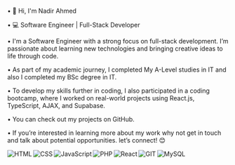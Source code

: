 • 👋 Hi, I'm Nadir Ahmed

• 💻 Software Engineer | Full-Stack Developer

• I'm a Software Engineer with a strong focus on full-stack development. I’m passionate about learning new technologies and  bringing creative ideas to life through code.

• As part of my academic journey, I completed My A-Level studies in IT and also I completed my BSc degree in IT.

• To develop my skills further in coding, I also participated in a coding bootcamp, where I worked on real-world projects using React.js, TypeScript, AJAX, and Supabase.

• You can check out my projects on GitHub. 

• If you’re interested in learning more about my work why not get in touch and talk about potential opportunities. let’s connect! 😊

<img align="left" alt="HTML" src="https://img.shields.io/badge/html5-%23E34F26.svg?style=for-the-badge&logo=html5&logoColor=white"/>
<img align="left" alt="CSS" src="https://img.shields.io/badge/css3-%231572B6.svg?style=for-the-badge&logo=css3&logoColor=white"/>
<img align="left" alt="JavaScript" src="https://img.shields.io/badge/javascript-%23323330.svg?style=for-the-badge&logo=javascript&logoColor=%23F7DF1E"/>
<img align="left" alt="PHP" src="https://img.shields.io/badge/php-%23777BB4.svg?style=for-the-badge&logo=php&logoColor=white"/>
<img align="left" alt="React" src="https://img.shields.io/badge/react-%2320232a.svg?style=for-the-badge&logo=react&logoColor=%2361DAFB"/>
<img align="left" alt="GIT" src="https://img.shields.io/badge/git-%23F05033.svg?style=for-the-badge&logo=git&logoColor=white"/>
<img align="left" alt="MySQL" src="https://img.shields.io/badge/mysql-%2300f.svg?style=for-the-badge&logo=mysql&logoColor=white"/>
